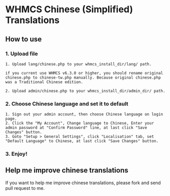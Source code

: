 # WHMCS Chinese (Simplified) Translations

## How to use

### 1. Upload file

    1. Upload lang/chinese.php to your whmcs_install_dir/lang/ path.

    if you current use WHMCS v6.3.0 or higher, you should rename original chinese.php to chinese-tw.php manually. Because original chinese.php was a Traditional Chinese edition.

    2. Upload admin/chinese.php to your whmcs_install_dir/admin_dir/ path.

### 2. Choose Chinese language and set it to default

    1. Sign out your admin account, then choose Chinese language on login page.
    2. Click the "My Account", Change language to Chinese, Enter your admin password at "Confirm Password" line, at last click "Save Changes" button.
    3. Goto "Setup > General Settings", click "Localisation" tab, set "Default Language" to Chinese, at last click "Save Changes" button.
    
### 3. Enjoy!

## Help me improve chinese translations

If you want to help me improve chinese translations, please fork and send pull request to me.


